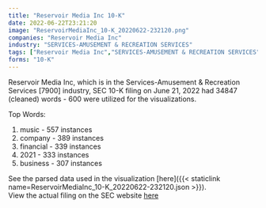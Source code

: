 ```yaml
---
title: "Reservoir Media Inc 10-K"
date: 2022-06-22T23:21:20
image: "ReservoirMediaInc_10-K_20220622-232120.png"
companies: "Reservoir Media Inc"
industry: "SERVICES-AMUSEMENT & RECREATION SERVICES"
tags: ["Reservoir Media Inc","SERVICES-AMUSEMENT & RECREATION SERVICES","06-21-2022","10-K"]
forms: "10-K"
---
```

Reservoir Media Inc, which is in the Services-Amusement & Recreation Services [7900] industry, SEC 10-K filing on June 21, 2022 had 34847 (cleaned) words - 600 were utilized for the visualizations.

Top Words:
1. music - 557 instances
2. company - 389 instances
3. financial - 339 instances
4. 2021 - 333 instances
5. business - 307 instances


See the parsed data used in the visualization [here]({{< staticlink name=ReservoirMediaInc_10-K_20220622-232120.json >}}).  
View the actual filing on the SEC website [here](https://www.sec.gov/Archives/edgar/data/1824403/0001410578-22-001889.txt)